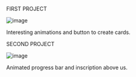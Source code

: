 FIRST PROJECT 

![image](https://github.com/iwtkmsss/My-web-way/assets/77294510/0e4d8422-5a59-4dfb-a3bf-5b1e6e2cb388)

Interesting animations and button to create cards.


SECOND PROJECT

![image](https://github.com/iwtkmsss/My-web-way/assets/77294510/a48b3f20-35ae-40c3-9af0-d3770ea86e02)

Animated progress bar and inscription above us.
